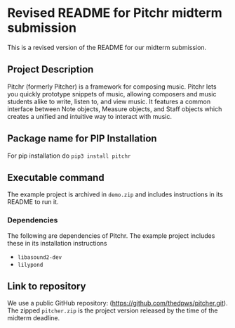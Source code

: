 # Revised README for Pitchr midterm submission
This is a revised version of the README for our midterm submission.

## Project Description
Pitchr (formerly Pitcher) is a framework for composing music. Pitchr lets you quickly prototype snippets of music, allowing composers and music students alike to write, listen to, and view music. It features a common interface between Note objects, Measure objects, and Staff objects which creates a unified and intuitive way to interact with music.

## Package name for PIP Installation
For pip installation do `pip3 install pitchr`

## Executable command
The example project is archived in `demo.zip` and includes instructions in its README to run it.

### Dependencies
The following are dependencies of Pitchr. The example project includes these in its installation instructions
* `libasound2-dev`
* `lilypond`

## Link to repository
We use a public GitHub repository: (https://github.com/thedpws/pitcher.git). The zipped `pitcher.zip` is the project version released by the time of the midterm deadline.


